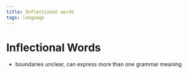 ```yaml
---
title: Inflectional words
tags: language
---
```


# Inflectional Words
- boundaries unclear, can express more than one grammar meaning


























































